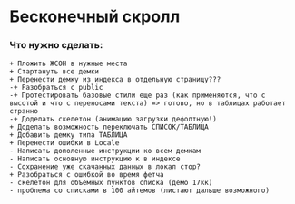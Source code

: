 # Бесконечный скролл

### Что нужно сделать:
    + Пложить ЖСОН в нужные места
    + Стартануть все демки
    + Перенести демку из индекса в отдельную страницу???
    -+ Разобраться с public
    -+ Протестировать базовые стили еще раз (как применяются, что с высотой и что с переносами текста) => готово, но в таблицах работает странно
    -+ Доделать скелетон (анимацию загрузки дефолтную!)
    + Доделать возможность переключать СПИСОК/ТАБЛИЦА
    + Добавить демку типа ТАБЛИЦА
    + Перенести ошибки в Locale
    - Написать дополенные инструкции ко всем демкам
    - Написать основную инструкцию к в индексе
    - Сохранение уже скачанных данных в локал стор?
    + Разобраться с ошибкой во время фетча
    - скелетон для объемных пунктов списка (демо 17кк)
    - проблема со списками в 100 айтемов (листают дальше возможного)